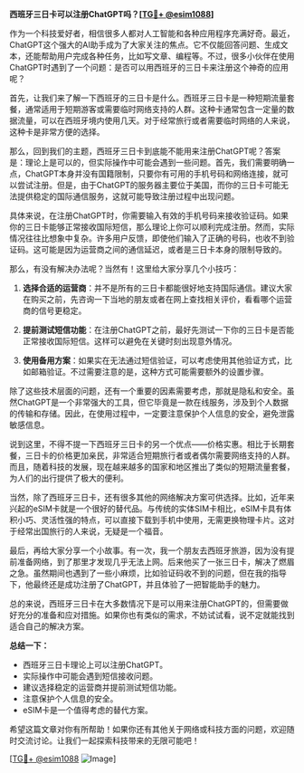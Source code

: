 **西班牙三日卡可以注册ChatGPT吗？[[TG💪+ @esim1088](https://t.me/s/esim1088)]**

作为一个科技爱好者，相信很多人都对人工智能和各种应用程序充满好奇。最近，ChatGPT这个强大的AI助手成为了大家关注的焦点。它不仅能回答问题、生成文本，还能帮助用户完成各种任务，比如写文章、编程等。不过，很多小伙伴在使用ChatGPT时遇到了一个问题：是否可以用西班牙的三日卡来注册这个神奇的应用呢？

首先，让我们来了解一下西班牙的三日卡是什么。西班牙三日卡是一种短期流量套餐，通常适用于短期游客或需要临时网络支持的人群。这种卡通常包含一定量的数据流量，可以在西班牙境内使用几天。对于经常旅行或者需要临时网络的人来说，这种卡是非常方便的选择。

那么，回到我们的主题，西班牙三日卡到底能不能用来注册ChatGPT呢？答案是：理论上是可以的，但实际操作中可能会遇到一些问题。首先，我们需要明确一点，ChatGPT本身并没有国籍限制，只要你有可用的手机号码和网络连接，就可以尝试注册。但是，由于ChatGPT的服务器主要位于美国，而你的三日卡可能无法提供稳定的国际通信服务，这就可能导致注册过程中出现问题。

具体来说，在注册ChatGPT时，你需要输入有效的手机号码来接收验证码。如果你的三日卡能够正常接收国际短信，那么理论上你可以顺利完成注册。然而，实际情况往往比想象中复杂。许多用户反馈，即使他们输入了正确的号码，也收不到验证码。这可能是因为运营商之间的通信延迟，或者是三日卡本身的限制导致的。

那么，有没有解决办法呢？当然有！这里给大家分享几个小技巧：

1. **选择合适的运营商**：并不是所有的三日卡都能很好地支持国际通信。建议大家在购买之前，先咨询一下当地的朋友或者在网上查找相关评价，看看哪个运营商的信号更稳定。

2. **提前测试短信功能**：在注册ChatGPT之前，最好先测试一下你的三日卡是否能正常接收国际短信。这样可以避免在关键时刻出现意外情况。

3. **使用备用方案**：如果实在无法通过短信验证，可以考虑使用其他验证方式，比如邮箱验证。不过需要注意的是，这种方式可能需要额外的设置步骤。

除了这些技术层面的问题，还有一个重要的因素需要考虑，那就是隐私和安全。虽然ChatGPT是一个非常强大的工具，但它毕竟是一款在线服务，涉及到个人数据的传输和存储。因此，在使用过程中，一定要注意保护个人信息的安全，避免泄露敏感信息。

说到这里，不得不提一下西班牙三日卡的另一个优点——价格实惠。相比于长期套餐，三日卡的价格更加亲民，非常适合短期旅行者或者偶尔需要网络支持的人群。而且，随着科技的发展，现在越来越多的国家和地区推出了类似的短期流量套餐，为人们的出行提供了极大的便利。

当然，除了西班牙三日卡，还有很多其他的网络解决方案可供选择。比如，近年来兴起的eSIM卡就是一个很好的替代品。与传统的实体SIM卡相比，eSIM卡具有体积小巧、灵活性强的特点，可以直接下载到手机中使用，无需更换物理卡片。这对于经常出国旅行的人来说，无疑是一个福音。

最后，再给大家分享一个小故事。有一次，我一个朋友去西班牙旅游，因为没有提前准备网络，到了那里才发现几乎无法上网。后来他买了一张三日卡，解决了燃眉之急。虽然期间也遇到了一些小麻烦，比如验证码收不到的问题，但在我的指导下，他最终还是成功注册了ChatGPT，并且体验了一把智能助手的魅力。

总的来说，西班牙三日卡在大多数情况下是可以用来注册ChatGPT的，但需要做好充分的准备和应对措施。如果你也有类似的需求，不妨试试看，说不定就能找到适合自己的解决方案。

**总结一下：**
- 西班牙三日卡理论上可以注册ChatGPT。
- 实际操作中可能会遇到短信接收问题。
- 建议选择稳定的运营商并提前测试短信功能。
- 注意保护个人信息的安全。
- eSIM卡是一个值得考虑的替代方案。

希望这篇文章对你有所帮助！如果你还有其他关于网络或科技方面的问题，欢迎随时交流讨论。让我们一起探索科技带来的无限可能吧！

[[TG💪+ @esim1088](https://t.me/s/esim1088) ![Image](https://i.postimg.cc/4NQfJmqS/Snipaste-2025-05-13-00-14-12.png)]